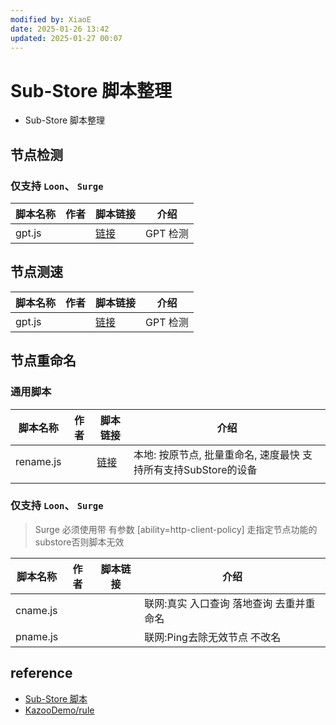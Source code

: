 ```yaml
---
modified by: XiaoE
date: 2025-01-26 13:42
updated: 2025-01-27 00:07
---
```

# Sub-Store 脚本整理
* Sub-Store 脚本整理

## 节点检测

### 仅支持 `Loon`、 `Surge` 

| 脚本名称   | 作者  | 脚本链接                                                                                                                                                                      | 介绍     |
| ------ | --- | ------------------------------------------------------------------------------------------------------------------------------------------------------------------------- | ------ |
| gpt.js |     | [链接](https://raw.githubusercontent.com/xream/scripts/main/surge/modules/sub-store-scripts/check/gpt.js#timeout=1000&retries=1&retry_delay=1000&concurrency=10&client=iOS) | GPT 检测 |

## 节点测速

| 脚本名称   | 作者  | 脚本链接                                                                                                                                                                      | 介绍     |
| ------ | --- | ------------------------------------------------------------------------------------------------------------------------------------------------------------------------- | ------ |
| gpt.js |     | [链接](https://raw.githubusercontent.com/xream/scripts/main/surge/modules/sub-store-scripts/check/gpt.js#timeout=1000&retries=1&retry_delay=1000&concurrency=10&client=iOS) | GPT 检测 |

## 节点重命名
### 通用脚本

| 脚本名称      | 作者  | 脚本链接                                                                          | 介绍                                      |
| --------- | --- | ----------------------------------------------------------------------------- | --------------------------------------- |
| rename.js |     | [链接](https://raw.githubusercontent.com/Keywos/rule/refs/heads/main/rename.js) | 本地: 按原节点, 批量重命名, 速度最快 支持所有支持SubStore的设备 |
|           |     |                                                                               |                                         |

### 仅支持 `Loon`、 `Surge` 
 > Surge 必须使用带 有参数 [ability=http-client-policy] 走指定节点功能的substore否则脚本无效 
 
| 脚本名称     | 作者  | 脚本链接 | 介绍                     |
| -------- | --- | ---- | ---------------------- |
| cname.js |     |      | 联网:真实 入口查询 落地查询 去重并重命名 |
| pname.js |     |      | 联网:Ping去除无效节点 不改名      |

## reference
- [Sub-Store 脚本](https://www.jovegg.tech/posts/5)
- [KazooDemo/rule](https://github.com/KazooDemo/rule)